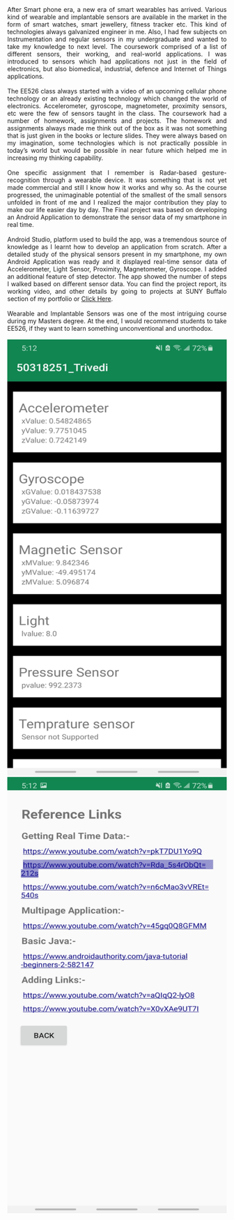 <div style="text-align: justify">
<span style="text-align:justify;">After Smart phone era, a new era of smart wearables has arrived. Various kind of wearable and implantable sensors are available in the market in the form of smart watches, smart jewellery, fitness tracker etc. This kind of technologies always galvanized engineer in me. Also, I had few subjects on Instrumentation and regular sensors in my undergraduate and wanted to take my knowledge to next level. The coursework comprised of a list of different sensors, their working, and real-world applications. I was introduced to sensors which had applications not just in the field of electronics, but also biomedical, industrial, defence and Internet of Things applications.<br></span>
  <br>
<span style="text-align:justify;">The EE526 class always started with a video of an upcoming cellular phone technology or an already existing technology which changed the world of electronics. Accelerometer, gyroscope, magnetometer, proximity sensors, etc were the few of sensors taught in the class. The coursework had a number of homework, assignments and projects. The homework and assignments always made me think out of the box as it was not something that is just given in the books or lecture slides. They were always based on my imagination, some technologies which is not practically possible in today’s world but would be possible in near future which helped me in increasing my thinking capability. <br></span> 
 <br>
<span style="text-align:justify;">One specific assignment that I remember is Radar-based gesture-recognition through a wearable device. It was something that is not yet made commercial and still I know how it works and why so. As the course progressed, the unimaginable potential of the smallest of the small sensors unfolded in front of me and I realized the major contribution they play to make our life easier day by day. The Final project was based on developing an Android Application to demonstrate the sensor data of my smartphone in real time. <br></span><br>
<span style="text-align:justify;">Android Studio, platform used to build the app, was a tremendous source of knowledge as I learnt how to develop an application from scratch. After a detailed study of the physical sensors present in my smartphone, my own Android Application was ready and it displayed real-time sensor data of Accelerometer, Light Sensor, Proximity, Magnetometer, Gyroscope. I added an additional feature of step detector. The app showed the number of steps I walked based on different sensor data. You can find the project report, its working video, and other details by going to projects at SUNY Buffalo section of my portfolio or <a href="https://github.com/darshiltrivedi/RealTimeSensorDataCollection" target="_blank" >Click Here</a>. <br></span>
  <br>
<span style="text-align:justify;">Wearable and Implantable Sensors was one of the most intriguing course during my Masters degree. At the end, I would recommend students to take EE526, if they want to learn something unconventional and unorthodox. <br></span>
  <br>
</div>
<img src="page1.jpg"  width="600" height="1000"/>  <img src="page2.jpg"  width="600" height="1000"/>

